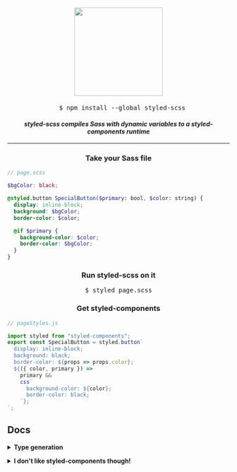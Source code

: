 <h1 align="center">
  <img height="200" src="https://github.com/rrdelaney/styled-scss/blob/master/website/static/img/styled_logo.svg">
</h1>

<pre align="center">
  $ npm install --global styled-scss
</pre>

<h4 align="center">
  <i>styled-scss compiles Sass with dynamic variables to a styled-components runtime</i>
</h4>

<hr>

<h3 align="center">Take your Sass file</h3>

```scss
// page.scss

$bgColor: black;

@styled.button SpecialButton($primary: bool, $color: string) {
  display: inline-block;
  background: $bgColor;
  border-color: $color;

  @if $primary {
    background-color: $color;
    border-color: $bgColor;
  }
}
```

<h3 align="center">Run styled-scss on it</h3>

<pre align="center">
$ styled page.scss
</pre>


<h3 align="center">Get styled-components</h3>

```js
// pageStyles.js

import styled from "styled-components";
export const SpecialButton = styled.button`
  display: inline-block;
  background: black;
  border-color: ${props => props.color};
  ${({ color, primary }) =>
    primary &&
    css`
      background-color: ${color};
      border-color: black;
    `};
`;
```

## Docs

<p><details>
<summary><b>Type generation</b></summary>

styled-scss can also generate type interfaces to go along with the code! Right now it can
only do Reason, but TypeScript and Flow should be supported soon

```
$ styled page.scss --types reason
```
</details></p>

<p><details>
<summary><b>I don't like styled-components though!</b></summary>

styled-scss can also output to an Emotion runtime! Just pass the `--runtime` flag to the CLI

```
$ styled page.scss --runtime emotion
```
</details></p>
